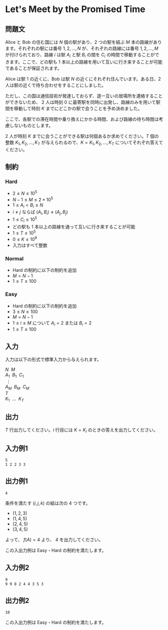 # Let's Meet by the Promised Time

## 問題文

Alice と Bob の住む国には $N$ 個の駅があり、$2$ つの駅を結ぶ $M$ 本の路線があります。それぞれの駅には番号 $1, 2, \dots, N$ が、それぞれの路線には番号 $1, 2, \dots, M$ が付けられており、路線 $i$ は駅 $A_i$ と駅 $B_i$ の間を $C_i$ の時間で移動することができます。ここで、どの駅も $1$ 本以上の路線を用いて互いに行き来することが可能であることが保証されます。

Alice は駅 $1$ の近くに、Bob は駅 $N$ の近くにそれぞれ住んでいます。ある日、$2$ 人は駅の近くで待ち合わせをすることにしました。

ただし、この国は通信技術が発達しておらず、逐一互いの居場所を連絡することができないため、 $2$ 人は時刻 $0$ に最寄駅を同時に出発し、路線のみを用いて駅間を移動して時刻 $K$ までにどこかの駅で会うことを予め決めました。

ここで、各駅での滞在時間や乗り換えにかかる時間、および路線の待ち時間は考慮しないものとします。

$2$ 人が時刻 $K$ までに会うことができる駅は何個あるか求めてください。$T$ 個の整数 $K_1, K_2, \dots, K_T$ が与えられるので、$K = K_1, K_2, \dots, K_T$ についてそれぞれ答えてください。

## 制約

### Hard

- $2 \le N \le 10^5$
- $N - 1 \le M \le 2 \times 10^5$
- $1 \le A_i \lt B_i \le N$
- $i \ne j$ ならば $(A_i, B_i) \ne (A_j, B_j)$
- $1 \le C_i \le 10^5$
- どの駅も $1$ 本以上の路線を通って互いに行き来することが可能
- $1 \le T \le 10^5$
- $0 \le K \le 10^9$
- 入力はすべて整数

### Normal

- Hard の制約に以下の制約を追加
- $M = N - 1$
- $1 \le T \le 100$

### Easy

- Hard の制約に以下の制約を追加
- $3 \le N \le 100$
- $M = N - 1$
- $1 \le i \le M$ について $A_i = 2$ または $B_i = 2$
- $1 \le T \le 100$

## 入力

入力は以下の形式で標準入力から与えられます。

<div class="code-math">

$N \ \ M$ \
$A_1 \ \ B_1 \ \ C_1$ \
$\ \vdots$ \
$A_M \ \ B_M \ \ C_M$ \
$T$ \
$K_1 \ \ \dots \ \ K_T$

</div>

## 出力

$T$ 行出力してください。$i$ 行目には $K = K_i$ のときの答えを出力してください。

## 入力例1
```
5
1 2 2 3 3
```

## 出力例1
```
4
```

条件を満たす $(i, j, k)$ の組は次の $4$ つです。

- $(1, 2, 3)$
- $(1, 4, 5)$
- $(2, 4, 5)$
- $(3, 4, 5)$

よって、 $f(A) = 4$ より、 $4$ を出力してください。

この入出力例は Easy・Hard の制約を満たします。

## 入力例2
```
9
9 9 8 2 4 4 3 5 3
```

## 出力例2
```
10
```

この入出力例は Easy・Hard の制約を満たします。